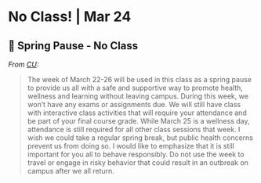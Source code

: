 # No Class! | Mar 24

## 🙅 Spring Pause - No Class

*From [CU](https://www.cpr.org/2020/10/22/cu-boulder-cancels-spring-break-will-add-more-student-events-and-mental-health-support-next-semester/):*

> The week of March 22-26 will be used in this class as a spring pause to provide us all with a safe and supportive way to promote health, wellness and learning without leaving campus. During this week, we won’t have any exams or assignments due. We will still have class with interactive class activities that will require your attendance and be part of your final course grade. While March 25 is a wellness day, attendance is still required for all other class sessions that week. I wish we could take a regular spring break, but public health concerns prevent us from doing so. I would like to emphasize that it is still important for you all to behave responsibly. Do not use the week to travel or engage in risky behavior that could result in an outbreak on campus after we all return.